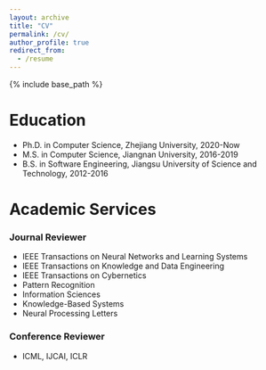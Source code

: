 ```yaml
---
layout: archive
title: "CV"
permalink: /cv/
author_profile: true
redirect_from:
  - /resume
---
```

{% include base_path %}

Education
=========

* Ph.D. in Computer Science, Zhejiang University, 2020-Now
* M.S. in Computer Science, Jiangnan University, 2016-2019
* B.S. in Software Engineering, Jiangsu University of Science and Technology, 2012-2016

# Academic Services

### Journal Reviewer

- IEEE Transactions on Neural Networks and Learning Systems
- IEEE Transactions on Knowledge and Data Engineering
- IEEE Transactions on Cybernetics
- Pattern Recognition
- Information Sciences
- Knowledge-Based Systems
- Neural Processing Letters

### Conference Reviewer

- ICML, IJCAI, ICLR

<!-- Work experience

* Summer 2015: Research Assistant

  * Github University
  * Duties included: Tagging issues
  * Supervisor: Professor Git
* Fall 2015: Research Assistant

  * Github University
  * Duties included: Merging pull requests
  * Supervisor: Professor Hub

Skills

* Skill 1
* Skill 2
  * Sub-skill 2.1
  * Sub-skill 2.2
  * Sub-skill 2.3
* Skill 3

Publications

<ul>{% for post in site.publications %}
    {% include archive-single-cv.html %}
  {% endfor %}</ul>

Talks

<ul>{% for post in site.talks %}
    {% include archive-single-talk-cv.html %}
  {% endfor %}</ul>

Teaching

<ul>{% for post in site.teaching %}
    {% include archive-single-cv.html %}
  {% endfor %}</ul>

Service and leadership -->
